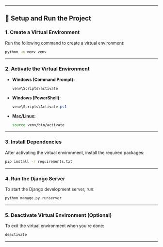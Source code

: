 
---

## 🚀 Setup and Run the Project

### **1. Create a Virtual Environment**
Run the following command to create a virtual environment:

```bash
python -m venv venv
```

---

### **2. Activate the Virtual Environment**
- **Windows (Command Prompt):**
  ```cmd
  venv\Scripts\activate
  ```
- **Windows (PowerShell):**
  ```powershell
  venv\Scripts\Activate.ps1
  ```
- **Mac/Linux:**
  ```bash
  source venv/bin/activate
  ```

---

### **3. Install Dependencies**
After activating the virtual environment, install the required packages:

```bash
pip install -r requirements.txt
```

---

### **4. Run the Django Server**
To start the Django development server, run:

```bash
python manage.py runserver
```

---

### **5. Deactivate Virtual Environment (Optional)**
To exit the virtual environment when you're done:

```bash
deactivate
```

---
